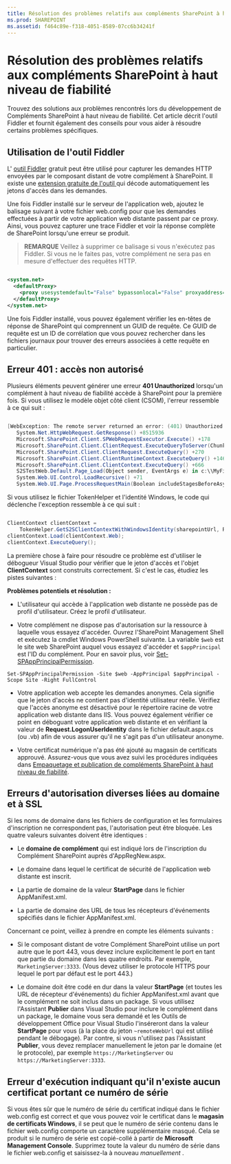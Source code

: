 ```yaml
---
title: Résolution des problèmes relatifs aux compléments SharePoint à haut niveau de fiabilité
ms.prod: SHAREPOINT
ms.assetid: f464c89e-f318-4051-8589-07cc6b34241f
---
```



# Résolution des problèmes relatifs aux compléments SharePoint à haut niveau de fiabilité
Trouvez des solutions aux problèmes rencontrés lors du développement de Compléments SharePoint à haut niveau de fiabilité.
Cet article décrit l'outil Fiddler et fournit également des conseils pour vous aider à résoudre certains problèmes spécifiques.
  
    
    


## Utilisation de l'outil Fiddler

L' [outil Fiddler](http://www.telerik.com/fiddler) gratuit peut être utilisé pour capturer les demandes HTTP envoyées par le composant distant de votre complément à SharePoint. Il existe une [extension gratuite de l'outil ](https://github.com/andrewconnell/SPOAuthFiddlerExt) qui décode automatiquement les jetons d'accès dans les demandes.
  
    
    
Une fois Fiddler installé sur le serveur de l'application web, ajoutez le balisage suivant à votre fichier web.config pour que les demandes effectuées à partir de votre application web distante passent par ce proxy. Ainsi, vous pouvez capturer une trace Fiddler et voir la réponse complète de SharePoint lorsqu'une erreur se produit.
  
    
    

> **REMARQUE**
> Veillez à supprimer ce balisage si vous n'exécutez pas Fiddler. Si vous ne le faites pas, votre complément ne sera pas en mesure d'effectuer des requêtes HTTP. 
  
    
    



```XML

<system.net>
  <defaultProxy>
    <proxy usesystemdefault="False" bypassonlocal="False" proxyaddress="http://127.0.0.1:8888" />
  </defaultProxy>
</system.net>
```

Une fois Fiddler installé, vous pouvez également vérifier les en-têtes de réponse de SharePoint qui comprennent un GUID de requête. Ce GUID de requête est un ID de corrélation que vous pouvez rechercher dans les fichiers journaux pour trouver des erreurs associées à cette requête en particulier.
  
    
    

## Erreur 401 : accès non autorisé
<a name="UnauthorizedException"> </a>

Plusieurs éléments peuvent générer une erreur **401 Unauthorized** lorsqu'un complément à haut niveau de fiabilité accède à SharePoint pour la première fois. Si vous utilisez le modèle objet côté client (CSOM), l'erreur ressemble à ce qui suit :
  
    
    
```cs

[WebException: The remote server returned an error: (401) Unauthorized.]
   System.Net.HttpWebRequest.GetResponse() +8515936
   Microsoft.SharePoint.Client.SPWebRequestExecutor.Execute() +178
   Microsoft.SharePoint.Client.ClientRequest.ExecuteQueryToServer(ChunkStringBuilder sb) +1427
   Microsoft.SharePoint.Client.ClientRequest.ExecuteQuery() +270
   Microsoft.SharePoint.Client.ClientRuntimeContext.ExecuteQuery() +146
   Microsoft.SharePoint.Client.ClientContext.ExecuteQuery() +666
   S2STestWeb.Default.Page_Load(Object sender, EventArgs e) in c:\\MyFiles\\HightrustTest\\HightrustTestWeb\\Default.aspx.cs:28
   System.Web.UI.Control.LoadRecursive() +71
   System.Web.UI.Page.ProcessRequestMain(Boolean includeStagesBeforeAsyncPoint, Boolean includeStagesAfterAsyncPoint) +3178```

Si vous utilisez le fichier TokenHelper et l'identité Windows, le code qui déclenche l'exception ressemble à ce qui suit :
  
    
    


```cs

ClientContext clientContext =
    TokenHelper.GetS2SClientContextWithWindowsIdentity(sharepointUrl, Request.LogonUserIdentity); 
clientContext.Load(clientContext.Web);
clientContext.ExecuteQuery();```

La première chose à faire pour résoudre ce problème est d'utiliser le débogueur Visual Studio pour vérifier que le jeton d'accès et l'objet **ClientContext** sont construits correctement. Si c'est le cas, étudiez les pistes suivantes :
  
    
    
 **Problèmes potentiels et résolution :**
  
    
    

- L'utilisateur qui accède à l'application web distante ne possède pas de profil d'utilisateur. Créez le profil d'utilisateur.
    
  
- Votre complément ne dispose pas d'autorisation sur la ressource à laquelle vous essayez d'accéder. Ouvrez l'SharePoint Management Shell et exécutez la cmdlet Windows PowerShell suivante. La variable  `$web` est le site web SharePoint auquel vous essayez d'accéder et `$appPrincipal` est l'ID du complément. Pour en savoir plus, voir [Set-SPAppPrincipalPermission](http://technet.microsoft.com/fr-fr/library/jj219714%28v=office.15%29.aspx).
    ```
Set-SPAppPrincipalPermission -Site $web -AppPrincipal $appPrincipal -Scope Site -Right FullControl```

- Votre application web accepte les demandes anonymes. Cela signifie que le jeton d'accès ne contient pas d'identité utilisateur réelle. Vérifiez que l'accès anonyme est désactivé pour le répertoire racine de votre application web distante dans IIS. Vous pouvez également vérifier ce point en déboguant votre application web distante et en vérifiant la valeur de **Request.LogonUserIdentity** dans le fichier default.aspx.cs (ou .vb) afin de vous assurer qu'il ne s'agit pas d'un utilisateur anonyme.
    
  
- Votre certificat numérique n'a pas été ajouté au magasin de certificats approuvé. Assurez-vous que vous avez suivi les procédures indiquées dans  [Empaquetage et publication de compléments SharePoint à haut niveau de fiabilité](package-and-publish-high-trust-sharepoint-add-ins.md).
    
  

## Erreurs d'autorisation diverses liées au domaine et à SSL
<a name="DomainRelatedErrors"> </a>

Si les noms de domaine dans les fichiers de configuration et les formulaires d'inscription ne correspondent pas, l'autorisation peut être bloquée. Les quatre valeurs suivantes doivent être identiques :
  
    
    

- Le **domaine de complément** qui est indiqué lors de l'inscription du Complément SharePoint auprès d'AppRegNew.aspx.
    
  
- Le domaine dans lequel le certificat de sécurité de l'application web distante est inscrit.
    
  
- La partie de domaine de la valeur **StartPage** dans le fichier AppManifest.xml.
    
  
- La partie de domaine des URL de tous les récepteurs d'événements spécifiés dans le fichier AppManifest.xml.
    
  
Concernant ce point, veillez à prendre en compte les éléments suivants :
  
    
    

- Si le composant distant de votre Complément SharePoint utilise un port autre que le port 443, vous devez inclure explicitement le port en tant que partie du domaine dans les quatre endroits. Par exemple,  `MarketingServer:3333`. (Vous devez utiliser le protocole HTTPS pour lequel le port par défaut est le port 443.)
    
  
- Le domaine doit être codé en dur dans la valeur **StartPage** (et toutes les URL de récepteur d'événements) du fichier AppManifest.xml avant que le complément ne soit inclus dans un package. Si vous utilisez l'Assistant **Publier** dans Visual Studio pour inclure le complément dans un package, le domaine vous sera demandé et les Outils de développement Office pour Visual Studio l'inséreront dans la valeur **StartPage** pour vous (à la place du jeton `~remoteWebUrl` qui est utilisé pendant le débogage). Par contre, si vous n'utilisez pas l'Assistant **Publier**, vous devez remplacer manuellement le jeton par le domaine (et le protocole), par exemple  `https://MarketingServer` ou `https://MarketingServer:3333`.
    
  

## Erreur d'exécution indiquant qu'il n'existe aucun certificat portant ce numéro de série
<a name="DomainRelatedErrors"> </a>

Si vous êtes sûr que le numéro de série du certificat indiqué dans le fichier web.config est correct et que vous pouvez voir le certificat dans le **magasin de certificats Windows**, il se peut que le numéro de série contenu dans le fichier web.config comporte un caractère supplémentaire masqué. Cela se produit si le numéro de série est copié-collé à partir de **Microsoft Management Console**. Supprimez toute la valeur du numéro de série dans le fichier web.config et saisissez-la à nouveau *manuellement*  .
  
    
    

